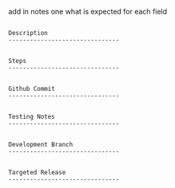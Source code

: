 add in notes one what is expected for each field

```

Description
-------------------------------


Steps
-------------------------------


Github Commit
-------------------------------


Testing Notes
-------------------------------


Development Branch
-------------------------------


Targeted Release
-------------------------------

```